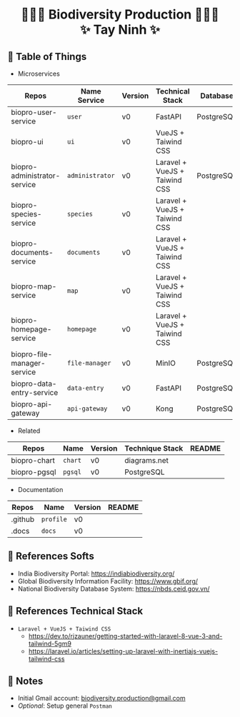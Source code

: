 # <p align="center">:tada::tada::tada: Biodiversity Production :tada::tada::tada: <br> ✨ Tay Ninh ✨ </p>

## :newspaper: Table of Things

+ Microservices

Repos | Name Service | Version | Technical Stack | Database | README
-----|-----|-----|-----|-----|----- 
biopro-user-service | `user` | v0 | FastAPI | PostgreSQL | 
biopro-ui | `ui` | v0 | VueJS + Taiwind CSS | | 
biopro-administrator-service | `administrator` | v0 | Laravel + VueJS + Taiwind CSS | PostgreSQL | 
biopro-species-service | `species` | v0 | Laravel + VueJS + Taiwind CSS | | 
biopro-documents-service | `documents` | v0 | Laravel + VueJS + Taiwind CSS | | 
biopro-map-service | `map` | v0 | Laravel + VueJS + Taiwind CSS | | 
biopro-homepage-service | `homepage` | v0 | Laravel + VueJS + Taiwind CSS | | 
biopro-file-manager-service  | `file-manager` | v0 | MinIO | PostgreSQL | 
biopro-data-entry-service | `data-entry` | v0 | FastAPI | PostgreSQL | 
biopro-api-gateway | `api-gateway` | v0 | Kong | PostgreSQL | 

+ Related

Repos | Name | Version | Technique Stack | README
-----|-----|-----|-----|-----
biopro-chart | `chart` | v0 | diagrams.net |
biopro-pgsql | `pgsql` | v0 | PostgreSQL |

+ Documentation

Repos | Name | Version | README
-----|-----|-----|-----
.github | `profile` | v0 | 
.docs | `docs` | v0 |  

## :bookmark_tabs: References Softs
+ India Biodiversity Portal: https://indiabiodiversity.org/
+ Global Biodiversity Information Facility: https://www.gbif.org/
+ National Biodiversity Database System: https://nbds.ceid.gov.vn/

## :bookmark_tabs: References Technical Stack
+ `Laravel + VueJS + Taiwind CSS`
  + https://dev.to/rjzauner/getting-started-with-laravel-8-vue-3-and-tailwind-5gm9
  + https://laravel.io/articles/setting-up-laravel-with-inertiajs-vuejs-tailwind-css

## :memo: Notes
+ Initial Gmail account: biodiversity.production@gmail.com
+ *Optional*: Setup general `Postman`
